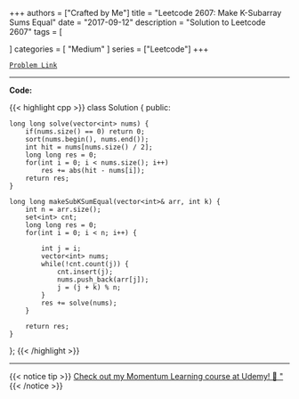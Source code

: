 
+++
authors = ["Crafted by Me"]
title = "Leetcode 2607: Make K-Subarray Sums Equal"
date = "2017-09-12"
description = "Solution to Leetcode 2607"
tags = [
    
]
categories = [
    "Medium"
]
series = ["Leetcode"]
+++



[`Problem Link`](https://leetcode.com/problems/make-k-subarray-sums-equal/description/)

---

**Code:**

{{< highlight cpp >}}
class Solution {
public:
    
    long long solve(vector<int> nums) {
        if(nums.size() == 0) return 0;
        sort(nums.begin(), nums.end());
        int hit = nums[nums.size() / 2];
        long long res = 0;
        for(int i = 0; i < nums.size(); i++)
            res += abs(hit - nums[i]);
        return res;
    }
    
    long long makeSubKSumEqual(vector<int>& arr, int k) {
        int n = arr.size();
        set<int> cnt;
        long long res = 0;
        for(int i = 0; i < n; i++) {
            
            int j = i;
            vector<int> nums;
            while(!cnt.count(j)) {
                cnt.insert(j);
                nums.push_back(arr[j]);
                j = (j + k) % n;
            }
            res += solve(nums);
        }
        
        return res;
    }
};
{{< /highlight >}}


---


{{< notice tip >}}
[Check out my Momentum Learning course at Udemy! 🚀 "](https://www.udemy.com/course/blind-75-the-data-structures-and-algorithms-essentials/)
{{< /notice >}}

